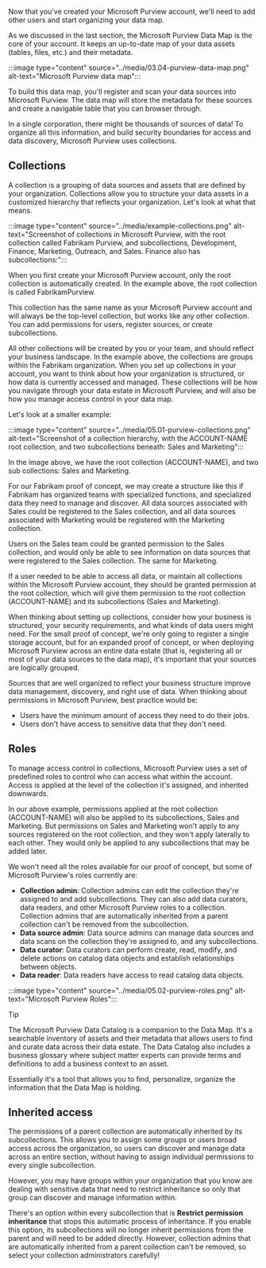 Now that you've created your Microsoft Purview account, we'll need to add other users and start organizing your data map.

As we discussed in the last section, the Microsoft Purview Data Map is the core of your account. It keeps an up-to-date map of your data assets (tables, files, etc.) and their metadata. 

:::image type="content" source="../media/03.04-purview-data-map.png" alt-text="Microsoft Purview data map":::

To build this data map, you'll register and scan your data sources into Microsoft Purview. The data map will store the metadata for these sources and create a navigable table that you can browser through.

In a single corporation, there might be thousands of sources of data! To organize all this information, and build security boundaries for access and data discovery, Microsoft Purview uses collections.

## Collections

A collection is a grouping of data sources and assets that are defined by your organization. Collections allow you to structure your data assets in a customized hierarchy that reflects your organization. Let's look at what that means.

:::image type="content" source="../media/example-collections.png" alt-text="Screenshot of collections in Microsoft Purview, with the root collection called Fabrikam Purview, and subcollections, Development, Finance, Marketing, Outreach, and Sales. Finance also has subcollections:":::

When you first create your Microsoft Purview account, only the root collection is automatically created. In the example above, the root collection is called FabrikamPurview.

This collection has the same name as your Microsoft Purview account and will always be the top-level collection, but works like any other collection. You can add permissions for users, register sources, or create subcollections.

All other collections will be created by you or your team, and should reflect your business landscape. In the example above, the collections are groups within the Fabrikam organization. When you set up collections in your account, you want to think about how your organization is structured, or how data is currently accessed and managed. These collections will be how you navigate through your data estate in Microsoft Purview, and will also be how you manage access control in your data map.

Let's look at a smaller example:

:::image type="content" source="../media/05.01-purview-collections.png" alt-text="Screenshot of a collection hierarchy, with the ACCOUNT-NAME root collection, and two subcollections beneath: Sales and Marketing":::

In the image above, we have the root collection (ACCOUNT-NAME), and two sub collections: Sales and Marketing. 

For our Fabrikam proof of concept, we may create a structure like this if Fabrikam has organized teams with specialized functions, and specialized data they need to manage and discover. All data sources associated with Sales could be registered to the Sales collection, and all data sources associated with Marketing would be registered with the Marketing collection. 

Users on the Sales team could be granted permission to the Sales collection, and would only be able to see information on data sources that were registered to the Sales collection. The same for Marketing. 

If a user needed to be able to access all data, or maintain all collections within the Microsoft Purview account, they should be granted permission at the root collection, which will give them permission to the root collection (ACCOUNT-NAME) and its subcollections (Sales and Marketing).

When thinking about setting up collections, consider how your business is structured, your security requirements, and what kinds of data users might need. For the small proof of concept, we're only going to register a single storage account, but for an expanded proof of concept, or when deploying Microsoft Purview across an entire data estate (that is, registering all or most of your data sources to the data map), it's important that your sources are logically grouped. 

Sources that are well organized to reflect your business structure improve data management, discovery, and right use of data. When thinking about permissions in Microsoft Purview, best practice would be:

- Users have the minimum amount of access they need to do their jobs.
- Users don't have access to sensitive data that they don't need.

## Roles

To manage access control in collections, Microsoft Purview uses a set of predefined roles to control who can access what within the account. Access is applied at the level of the collection it's assigned, and inherited downwards.

In our above example, permissions applied at the root collection (ACCOUNT-NAME) will also be applied to its subcollections, Sales and Marketing. But permissions on Sales and Marketing won't apply to any sources registered on the root collection, and they won't apply laterally to each other. They would only be applied to any subcollections that may be added later.

We won't need all the roles available for our proof of concept, but some of Microsoft Purview's roles currently are:

* **Collection admin**: Collection admins can edit the collection they're assigned to and add subcollections. They can also add data curators, data readers, and other Microsoft Purview roles to a collection. Collection admins that are automatically inherited from a parent collection can't be removed from the subcollection.
* **Data source admin**: Data source admins can manage data sources and data scans on the collection they're assigned to, and any subcollections.
* **Data curator**: Data curators can perform create, read, modify, and delete actions on catalog data objects and establish relationships between objects.
* **Data reader**: Data readers have access to read catalog data objects.

:::image type="content" source="../media/05.02-purview-roles.png" alt-text="Microsoft Purview Roles":::

> [!TIP]
> The Microsoft Purview Data Catalog is a companion to the Data Map. It's a searchable inventory of assets and their metadata that allows users to find and curate data across their data estate. The Data Catalog also includes a business glossary where subject matter experts can provide terms and definitions to add a business context to an asset.
>
> Essentially it's a tool that allows you to find, personalize, organize the information that the Data Map is holding.

## Inherited access

The permissions of a parent collection are automatically inherited by its subcollections. This allows you to assign some groups or users broad access across the organization, so users can discover and manage data across an entire section, without having to assign individual permissions to every single subcollection.

However, you may have groups within your organization that you know are dealing with sensitive data that need to restrict inheritance so only that group can discover and manage information within.

There's an option within every subcollection that is **Restrict permission inheritance** that stops this automatic process of inheritance. If you enable this option, its subcollections will no longer inherit permissions from the parent and will need to be added directly. However, collection admins that are automatically inherited from a parent collection can't be removed, so select your collection administrators carefully!

